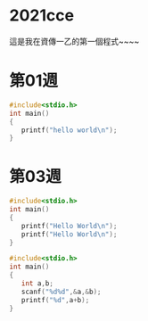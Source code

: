 # 2021cce
這是我在資傳一乙的第一個程式~~~~

# 第01週

```C
#include<stdio.h>
int main()
{
   printf("hello world\n");
}
```

# 第03週
```c
#include<stdio.h>
int main()
{
   printf("Hello World\n");
   printf("Hello World\n");
}
```
```C
#include<stdio.h>
int main()
{
   int a,b;
   scanf("%d%d",&a,&b);
   printf("%d",a+b);
}
```
   

